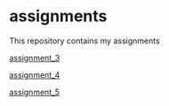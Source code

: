 # assignments
This repository contains my assignments

[assignment_3](https://github.com/BeestvanHeesch/assignments/blob/master/assignment3%20(2)%20(2).ipynb)

[assignment_4](https://github.com/BeestvanHeesch/assignments/blob/master/assignment4%20(1)%20(1)-checkpoint.ipynb)

[assignment_5](https://github.com/BeestvanHeesch/assignments/blob/master/Graded_assignment1%20(1)%20(1).ipynb)
